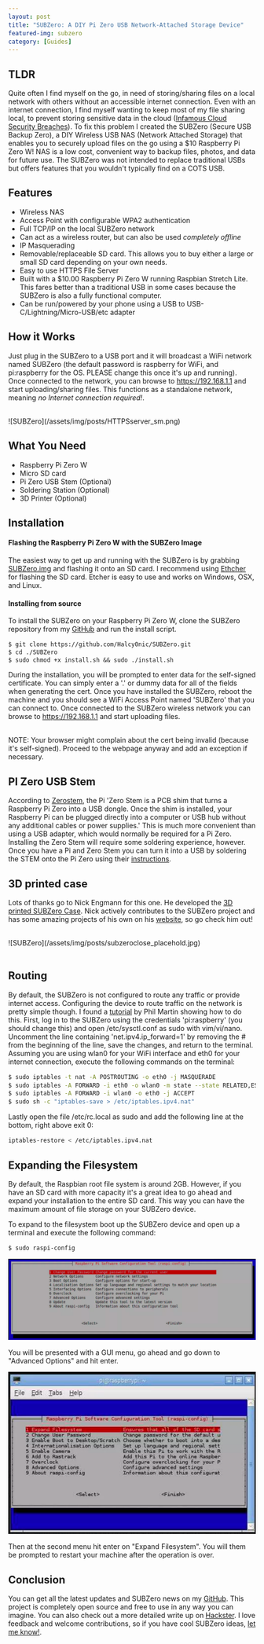 ```yaml
---
layout: post
title: "SUBZero: A DIY Pi Zero USB Network-Attached Storage Device"
featured-img: subzero
category: [Guides]
---
```


## TLDR
Quite often I find myself on the go, in need of storing/sharing files on a local network with others without an accessible internet connection.  Even with an internet connection, I find myself wanting to keep most of my file sharing local, to prevent storing sensitive data in the cloud ([Infamous Cloud Security Breaches](https://blog.storagecraft.com/7-infamous-cloud-security-breaches/)).  To fix this problem I created the SUBZero (Secure USB Backup Zero), a DIY Wireless USB NAS (Network Attached Storage) that enables you to securely upload files on the go using a $10 Raspberry Pi Zero W! NAS is a low cost, convenient way to backup files, photos, and data for future use.  The SUBZero was not intended to replace traditional USBs but offers features that you wouldn't typically find on a COTS USB. 

## Features
* Wireless NAS
* Access Point with configurable WPA2 authentication
* Full TCP/IP on the local SUBZero network
* Can act as a wireless router, but can also be used *completely offline*
* IP Masquerading
* Removable/replaceable SD card.  This allows you to buy either a large or small SD card depending on your own needs.
* Easy to use HTTPS File Server
* Built with a $10.00 Raspberry Pi Zero W running Raspbian Stretch Lite. This fares better than a traditional USB in some cases because the SUBZero is also a fully functional computer.
* Can be run/powered by your phone using a USB to USB-C/Lightning/Micro-USB/etc adapter


## How it Works
Just plug in the SUBZero to a USB port and it will broadcast a WiFi network named SUBZero (the default password is raspberry for WiFi, and pi:raspberry for the OS.  PLEASE change this once it's up and running).  Once connected to the network, you can browse to https://192.168.1.1 and start uploading/sharing files. This functions as a standalone network, meaning *no Internet connection required!*.

<br />
![SUBZero](/assets/img/posts/HTTPSserver_sm.png)
<br />


## What You Need
* Raspberry Pi Zero W
* Micro SD card
* Pi Zero USB Stem (Optional)
* Soldering Station (Optional)
* 3D Printer (Optional)

## Installation

#### Flashing the Raspberry Pi Zero W with the SUBZero Image

The easiest way to get up and running with the SUBZero is by grabbing [SUBZero.img](https://github.com/Halcy0nic/SUBZero/blob/master/img/SUBZero.img) and flashing it onto an SD card.  I recommend using [Ethcher](https://www.balena.io/etcher/) for flashing the SD card.  Etcher is easy to use and works on Windows, OSX, and Linux.

#### Installing from source
To install the SUBZero on your Raspberry Pi Zero W, clone the SUBZero repository from my [GitHub](https://github.com/Halcy0nic/SUBZero) and run the install script.

``` 
$ git clone https://github.com/Halcy0nic/SUBZero.git
$ cd ./SUBZero
$ sudo chmod +x install.sh && sudo ./install.sh
```
During the installation, you will be prompted to enter data for the self-signed certificate. You can simply enter a '.' or dummy data for all of the fields when generating the cert.  Once you have installed the SUBZero, reboot the machine and you should see a WiFi Access Point named 'SUBZero' that you can connect to.  Once connected to the SUBZero wireless network you can browse to https://192.168.1.1 and start uploading files.

<br />NOTE: Your browser might complain about the cert being invalid (because it's self-signed).  Proceed to the webpage anyway and add an exception if necessary.

## PI Zero USB Stem

According to [Zerostem](https://zerostem.io), the Pi 'Zero Stem is a PCB shim that turns a Raspberry Pi Zero into a USB dongle. Once the shim is installed, your Raspberry Pi can be plugged directly into a computer or USB hub without any additional cables or power supplies.'  This is much more convenient than using a USB adapter, which would normally be required for a Pi Zero.  Installing the Zero Stem will require some soldering experience, however.  Once you have a Pi and Zero Stem you can turn it into a USB by soldering the STEM onto the Pi Zero using their [instructions](https://zerostem.io/installation/).


## 3D printed case
Lots of thanks go to Nick Engmann for this one.  He developed the [3D printed SUBZero Case](https://www.thingiverse.com/thing:3389059).  Nick actively contributes to the SUBZero project and has some amazing projects of his own on his [website](https://nickengmann.com), so go check him out!

<br />
![SUBZero](/assets/img/posts/subzeroclose_placehold.jpg)
<br />
<br />

## Routing
By default, the SUBZero is not configured to route any traffic or provide internet access.  Configuring the device to route traffic on the network is pretty simple though.  I found a [tutorial](https://frillip.com/using-your-raspberry-pi-3-as-a-wifi-access-point-with-hostapd/) by Phil Martin showing how to do this.  First, log in to the SUBZero using the credentials 'pi:raspberry' (you should change this) and open /etc/sysctl.conf as sudo with vim/vi/nano.  Uncomment the line containing 'net.ipv4.ip_forward=1' by removing the # from the beginning of the line, save the changes, and return to the terminal.  Assuming you are using wlan0 for your WiFi interface and eth0 for your internet connection, execute the following commands on the terminal:

``` bash
$ sudo iptables -t nat -A POSTROUTING -o eth0 -j MASQUERADE  
$ sudo iptables -A FORWARD -i eth0 -o wlan0 -m state --state RELATED,ESTABLISHED -j ACCEPT  
$ sudo iptables -A FORWARD -i wlan0 -o eth0 -j ACCEPT
$ sudo sh -c "iptables-save > /etc/iptables.ipv4.nat"
```

Lastly open the file /etc/rc.local as sudo and add the following line at the bottom, right above exit 0:

``` bash
iptables-restore < /etc/iptables.ipv4.nat 
```

## Expanding the Filesystem

By default, the Raspbian root file system is around 2GB. However, if you have an SD card with more capacity it's a great idea to go ahead and expand your installation to the entire SD card. This way you can have the maximum amount of file storage on your SUBZero device.

To expand to the filesystem boot up the SUBZero device and open up a terminal and execute the following command:

``` bash
$ sudo raspi-config
```

![raspi_config](/assets/img/posts/raspi_config.png)

You will be presented with a GUI menu, go ahead and go down to "Advanced Options" and hit enter.

![raspi_config](/assets/img/posts/expand_pi.png)

Then at the second menu hit enter on "Expand Filesystem". You will them be prompted to restart your machine after the operation is over.

## Conclusion

You can get all the latest updates and SUBZero news on my [GitHub](https://github.com/Halcy0nic/SUBZero).  This project is completely open source and free to use in any way you can imagine. You can also check out a more detailed write up on [Hackster](https://www.hackster.io/135000/subzero-pi-zero-usb-network-attached-storage-device-3f47be).  I love feedback and welcome contributions, so if you have cool SUBZero ideas, [let me know!](https://halcyonic.net/contact/).

